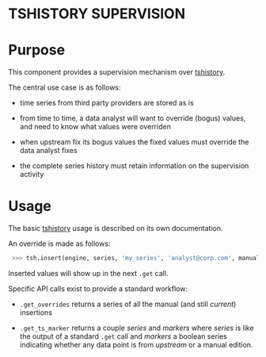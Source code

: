 TSHISTORY SUPERVISION
======================

# Purpose

This component provides a supervision mechanism over
[tshistory][tshistory].

The central use case is as follows:

* time series from third party providers are stored as is

* from time to time, a data analyst will want to override (bogus)
  values, and need to know what values were overriden

* when upstream fix its bogus values the fixed values must override
  the data analyst fixes

* the complete series history must retain information on the
  supervision activity

[tshistory]: https://bitbucket.org/pythonian/tshistory

# Usage

The basic [tshistory][tshistory] usage is described on its own
documentation.

An override is made as follows:

```python
 >>> tsh.insert(engine, series, 'my_series', 'analyst@corp.com', manual=True)
```

Inserted values will show up in the next `.get` call.

Specific API calls exist to provide a standard workflow:

* `.get_overrides` returns a series of all the manual (and still
  *current*) insertions

* `.get_ts_marker` returns a couple *series* and *markers* where
  *series* is like the output of a standard `.get` call and *markers*
  a boolean series indicating whether any data point is from
  *upstream* or a manual edition.

